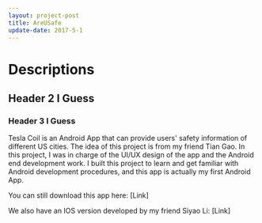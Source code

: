 ```yaml
---
layout: project-post
title: AreUSafe
update-date: 2017-5-1
---
```


# Descriptions

## Header 2 I Guess

### Header 3 I Guess
Tesla Coil is an Android App that can provide users' safety information of different US cities. The idea of this project is from my friend Tian Gao. In this project, I was in charge of the UI/UX design of the app and the Android end development work. I built this project to learn and get familiar with Android development procedures, and this app is actually my first Android App. 

You can still download this app here:
[Link]

We also have an IOS version developed by my friend Siyao Li:
[Link]